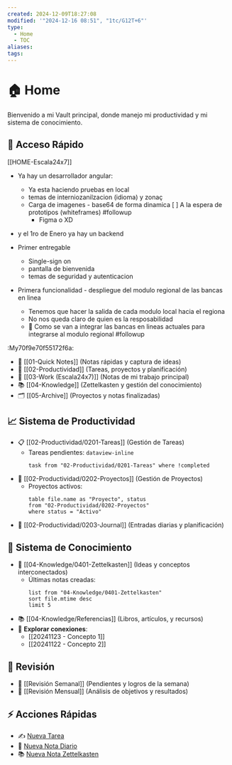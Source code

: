 ```yaml
---
created: 2024-12-09T18:27:08
modified: '"2024-12-16 08:51", "1tc/G12T+6"'
type:
  - Home
  - TOC
aliases: 
tags: 
---
```

# 🏠 Home
Bienvenido a mi Vault principal, donde manejo mi productividad y mi sistema de conocimiento.

## 🌟 Acceso Rápido

[[HOME-Escala24x7]]


- Ya hay un desarrollador angular:
	- Ya esta haciendo pruebas en local
	- temas de interniozanilzacion (idioma) y zonaç
	- Carga de imagenes - base64 de forma dinamica
[ ] A la espera de prototipos (whiteframes) #followup
		- Figma o XD
- y el 1ro de Enero ya hay un backend

- Primer entregable
	- Single-sign on
	- pantalla de bienvenida
	- temas de seguridad y autenticacion

- Primera funcionalidad - despliegue del modulo regional de las bancas en linea
	- Tenemos que hacer la salida de cada modulo local hacia el regiona
	- No nos queda claro de quien es la resposabilidad
	- 🚩 Como se van a integrar las bancas en lineas actuales para integrarse al modulo regional #followup 




:My70f9e70f55172f6a:


- 📝 [[01-Quick Notes]] (Notas rápidas y captura de ideas)
- 📅 [[02-Productividad]] (Tareas, proyectos y planificación)
- 💼 [[03-Work (Escala24x7)]] (Notas de mi trabajo principal)
- 📚 [[04-Knowledge]] (Zettelkasten y gestión del conocimiento)
- 🗂️ [[05-Archive]] (Proyectos y notas finalizadas)


## 📈 Sistema de Productividad
- 📋 [[02-Productividad/0201-Tareas]] (Gestión de Tareas)
  - Tareas pendientes: `dataview-inline` 
    ```dataview-inline
    task from "02-Productividad/0201-Tareas" where !completed
    ```
- 📂 [[02-Productividad/0202-Proyectos]] (Gestión de Proyectos)
  - Proyectos activos: 
    ```dataview-inline
    table file.name as "Proyecto", status
    from "02-Productividad/0202-Proyectos"
    where status = "Activo"
    ```
- 📓 [[02-Productividad/0203-Journal]] (Entradas diarias y planificación)


## 🧠 Sistema de Conocimiento
- 📂 [[04-Knowledge/0401-Zettelkasten]] (Ideas y conceptos interconectados)
  - Últimas notas creadas:
    ```dataview-inline
    list from "04-Knowledge/0401-Zettelkasten"
    sort file.mtime desc
    limit 5
    ```
- 📚 [[04-Knowledge/Referencias]] (Libros, artículos, y recursos)
- 🔗 **Explorar conexiones**: 
  - [[20241123 - Concepto 1]]
  - [[20241122 - Concepto 2]]

## 🔄 Revisión
- 📅 [[Revisión Semanal]] (Pendientes y logros de la semana)
- 📅 [[Revisión Mensual]] (Análisis de objetivos y resultados)


## ⚡ Acciones Rápidas
- ✍️ [Nueva Tarea](command:quickadd:add-tarea)
- 📓 [Nueva Nota Diario](command:templater:create-note)
- 📚 [Nueva Nota Zettelkasten](command:quickadd:add-zettel)


